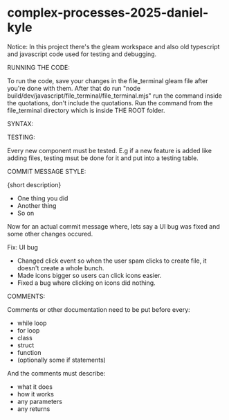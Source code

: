 ﻿# complex-processes-2025-daniel-kyle

Notice:
In this project there's the gleam workspace and also old typescript and javascript code used for testing and debugging.

RUNNING THE CODE:

To run the code, save your changes in the file_terminal gleam file after you're done with them. After that do run "node build/dev/javascript/file_terminal/file_terminal.mjs" run the command inside the quotations, don't include the quotations. Run the command from the file_terminal directory which is inside THE ROOT folder.

SYNTAX:

TESTING:

Every new component must be tested. E.g if a new feature is added like adding files, testing msut be done for it and put into a testing table.

COMMIT MESSAGE STYLE:

<One word descriptor> {short description}

- One thing you did
- Another thing
- So on

Now for an actual commit message where, lets say a UI bug was fixed and some other changes occured.

Fix: UI bug

- Changed click event so when the user spam clicks to create file, it doesn't create a whole bunch.
- Made icons bigger so users can click icons easier.
- Fixed a bug where clicking on icons did nothing.

COMMENTS:

Comments or other documentation need to be put before every:
- while loop
- for loop
- class
- struct
- function
- (optionally some if statements)
  
And the comments must describe:

- what it does
- how it works
- any parameters
- any returns
